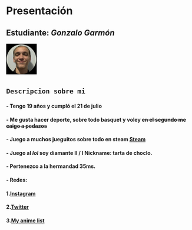 # **Presentación**

## **Estudiante:** _Gonzalo Garmón_
![mi foto](Foto.jpeg)

## `Descripcion sobre mi`
#### - Tengo 19 años y cumpló el 21 de julio
#### - Me gusta hacer deporte, sobre todo basquet y voley ~~en el segundo me caigo a pedazos~~
#### - Juego a muchos jueguitos sobre todo en steam [Steam](https://steamcommunity.com/profiles/76561198300100100/)
#### - Juego al _lol_ soy diamante II / I **Nickname:** tarta de choclo.
#### - Pertenezco a la hermandad 35ms.
#### - **Redes:**
#### 1.[Instagram](https://www.instagram.com/gonzagarmon/?hl=es-la)
#### 2.[Twitter](https://twitter.com/GarmonGonzalo)
#### 3.[My anime list](https://myanimelist.net/profile/Falsehud)

